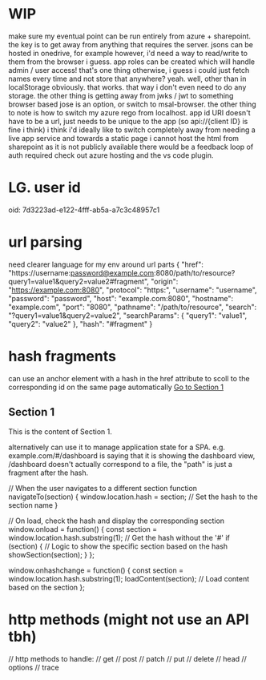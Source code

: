 # WIP
make sure my eventual point can be run entirely from azure + sharepoint.
the key is to get away from anything that requires the server.
jsons can be hosted in onedrive, for example
however, i'd need a way to read/write to them from the browser i guess.
app roles can be created which will handle admin / user access! that's one thing
otherwise, i guess i could just fetch names every time and not store that anywhere?
yeah. well, other than in localStorage obviously.
that works. that way i don't even need to do any storage.
the other thing is getting away from jwks / jwt to something browser based
jose is an option, or switch to msal-browser.
the other thing to note is how to switch my azure rego from localhost.
app id URI doesn't have to be a url, just needs to be unique to the app (so api://{client ID} is fine i think)
i think i'd ideally like to switch completely away from needing a live app service and towards a static page
i cannot host the html from sharepoint as it is not publicly available
there would be a feedback loop of auth required
check out azure hosting and the vs code plugin.

# LG. user id
oid: 7d3223ad-e122-4fff-ab5a-a7c3c48957c1

# url parsing
need clearer language for my env around url parts
{
  "href": "https://username:password@example.com:8080/path/to/resource?query1=value1&query2=value2#fragment",
  "origin": "https://example.com:8080",
  "protocol": "https:",
  "username": "username",
  "password": "password",
  "host": "example.com:8080",
  "hostname": "example.com",
  "port": "8080",
  "pathname": "/path/to/resource",
  "search": "?query1=value1&query2=value2",
  "searchParams": {
    "query1": "value1",
    "query2": "value2"
  },
  "hash": "#fragment"
}

# hash fragments
can use an anchor element with a hash in the href attribute to scoll to the corresponding id on the same page automatically
<a href="#section1">Go to Section 1</a>

<h2 id="section1">Section 1</h2>
<p>This is the content of Section 1.</p>

alternatively can use it to manage application state for a SPA. e.g. example.com/#/dashboard is saying that it is showing the dashboard view, /dashboard doesn't actually correspond to a file, the "path" is just a fragment after the hash.

// When the user navigates to a different section
function navigateTo(section) {
    window.location.hash = section; // Set the hash to the section name
}

// On load, check the hash and display the corresponding section
window.onload = function() {
    const section = window.location.hash.substring(1); // Get the hash without the '#'
    if (section) {
        // Logic to show the specific section based on the hash
        showSection(section);
    }
};

window.onhashchange = function() {
    const section = window.location.hash.substring(1);
    loadContent(section); // Load content based on the section
};

# http methods (might not use an API tbh)
// http methods to handle:
// get
// post
// patch
// put
// delete
// head
// options
// trace